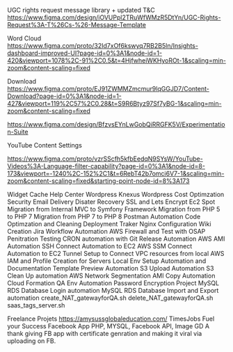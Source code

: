 UGC rights request message library + updated T&C
https://www.figma.com/design/iOVUPpl2TRuWfWMzR5DtYn/UGC-Rights-Request%3A-T%26Cs-%26-Message-Template

Word Cloud
https://www.figma.com/proto/32Id7xOf6kswyq7RB2B5ln/Insights-dashboard-improved-UI?page-id=0%3A1&node-id=1-420&viewport=1078%2C-91%2C0.5&t=4HjfwheiWKHyoROt-1&scaling=min-zoom&content-scaling=fixed

Download
https://www.figma.com/proto/EJ91ZWMMZmcmur9lqGGJD7/Content-Download?page-id=0%3A1&node-id=1-427&viewport=119%2C57%2C0.28&t=S9R6Btyz97Sf7yBG-1&scaling=min-zoom&content-scaling=fixed

https://www.figma.com/design/BfzvsEYnLwGobQiRRGFK5V/Experimentation-Suite

YouTube Content Settings

https://www.figma.com/proto/vzrSScfh5kfbEedqN9SYsW/YouTube-Videos%3A-Language-filter-capability?page-id=0%3A1&node-id=8-173&viewport=-1240%2C-152%2C1&t=6RebT42b7omci6V7-1&scaling=min-zoom&content-scaling=fixed&starting-point-node-id=8%3A173

Widget Cache
Help Center Wordpress
Knexus Wordpress
Cost Optimzation
Security
Email Delivery
Disater Recovery
SSL and Lets Encrypt
Ec2 Spot
Migration from Internal MVC to Symfony Framework
Migration from PHP 5 to PHP 7
Migration from PHP 7 to PHP 8
Postman Automation
Code Optimzation and Cleaning
Deployment Traker
Nginx Configuration
Wiki Creation
Jira Workflow Automation
AWS Firewall and Test with OSAP Penitration Testing
CRON automation with Git
Release Automation
AWS AMI Automation
SSH Connect Automation to EC2
AWS SSM Connect Automation to EC2
Tunnel Setup to Connect VPC resources from local
AWS IAM and Profile Creation for Servers
Local Env Setup Automation and Documentation
Template Preview Automation
S3 Upload Automation
S3 Clean Up automation
AWS Network Segmentation
AMI Copy Automation
Cloud Formation
QA Env Automation
Password Encryption Project
MySQL RDS Database Login automation
MySQL RDS Database Import and Export automation
create_NAT_gatewayforQA.sh
delete_NAT_gatewayforQA.sh
saas_tags_server.sh

Freelance Projets
https://amysussglobaleducation.com/
TimesJobs	Fuel your Success	Facebook App	PHP, MYSQL, Facebook API, Image GD	A thank giving FB app with certificate genration and making it viral via uploading on FB.
